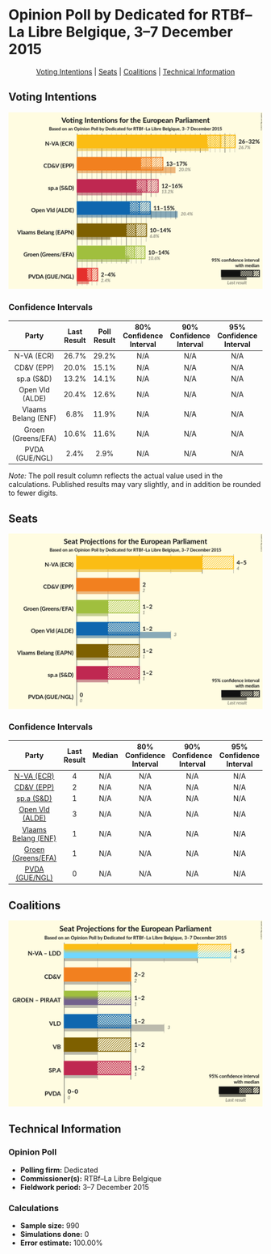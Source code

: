 # Opinion Poll by Dedicated for RTBf–La Libre Belgique, 3–7 December 2015

<p align="center"><a href="#voting-intentions">Voting Intentions</a> | <a href="#seats">Seats</a> | <a href="#coalitions">Coalitions</a> | <a href="#technical-information">Technical Information</a></p>

## Voting Intentions

![Graph with voting intentions not yet produced](2015-12-07-Dedicated.png "Voting Intentions")

### Confidence Intervals

| Party | Last Result | Poll Result | 80% Confidence Interval | 90% Confidence Interval | 95% Confidence Interval | 99% Confidence Interval |
|:-----:|:-----------:|:-----------:|:-----------------------:|:-----------------------:|:-----------------------:|:-----------------------:|
| N-VA (ECR) | 26.7% | 29.2% | N/A |N/A |N/A |N/A |
| CD&V (EPP) | 20.0% | 15.1% | N/A |N/A |N/A |N/A |
| sp.a (S&D) | 13.2% | 14.1% | N/A |N/A |N/A |N/A |
| Open Vld (ALDE) | 20.4% | 12.6% | N/A |N/A |N/A |N/A |
| Vlaams Belang (ENF) | 6.8% | 11.9% | N/A |N/A |N/A |N/A |
| Groen (Greens/EFA) | 10.6% | 11.6% | N/A |N/A |N/A |N/A |
| PVDA (GUE/NGL) | 2.4% | 2.9% | N/A |N/A |N/A |N/A |

*Note:* The poll result column reflects the actual value used in the calculations. Published results may vary slightly, and in addition be rounded to fewer digits.

## Seats

![Graph with seats not yet produced](2015-12-07-Dedicated-seats.png "Seats")

### Confidence Intervals

| Party | Last Result | Median | 80% Confidence Interval | 90% Confidence Interval | 95% Confidence Interval | 99% Confidence Interval |
|:-----:|:-----------:|:------:|:-----------------------:|:-----------------------:|:-----------------------:|:-----------------------:|
| <a href="#n-va-(ecr)">N-VA (ECR)</a> | 4 | N/A | N/A |N/A |N/A |N/A |
| <a href="#cd&v-(epp)">CD&V (EPP)</a> | 2 | N/A | N/A |N/A |N/A |N/A |
| <a href="#sp.a-(s&d)">sp.a (S&D)</a> | 1 | N/A | N/A |N/A |N/A |N/A |
| <a href="#open-vld-(alde)">Open Vld (ALDE)</a> | 3 | N/A | N/A |N/A |N/A |N/A |
| <a href="#vlaams-belang-(enf)">Vlaams Belang (ENF)</a> | 1 | N/A | N/A |N/A |N/A |N/A |
| <a href="#groen-(greens/efa)">Groen (Greens/EFA)</a> | 1 | N/A | N/A |N/A |N/A |N/A |
| <a href="#pvda-(gue/ngl)">PVDA (GUE/NGL)</a> | 0 | N/A | N/A |N/A |N/A |N/A |


## Coalitions

![Graph with coalitions seats not yet produced](2015-12-07-Dedicated-coalitions-seats.png "Coalitions Seats")


## Technical Information

### Opinion Poll

+ **Polling firm:** Dedicated
+ **Commissioner(s):** RTBf–La Libre Belgique
+ **Fieldwork period:** 3–7 December 2015

### Calculations

+ **Sample size:** 990
+ **Simulations done:** 0
+ **Error estimate:** 100.00%

